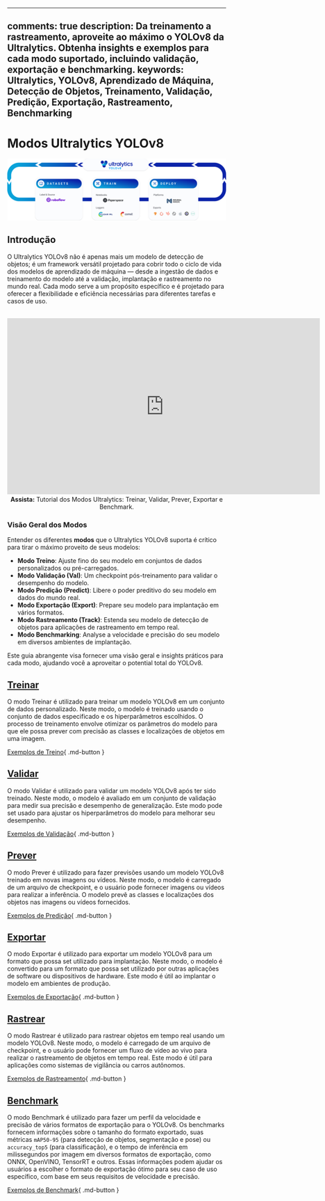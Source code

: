 ______________________________________________________________________

## comments: true description: Da treinamento a rastreamento, aproveite ao máximo o YOLOv8 da Ultralytics. Obtenha insights e exemplos para cada modo suportado, incluindo validação, exportação e benchmarking. keywords: Ultralytics, YOLOv8, Aprendizado de Máquina, Detecção de Objetos, Treinamento, Validação, Predição, Exportação, Rastreamento, Benchmarking

# Modos Ultralytics YOLOv8

<img width="1024" src="https://github.com/ultralytics/assets/raw/main/yolov8/banner-integrations.png" alt="Ecossistema e integrações do Ultralytics YOLO">

## Introdução

O Ultralytics YOLOv8 não é apenas mais um modelo de detecção de objetos; é um framework versátil projetado para cobrir todo o ciclo de vida dos modelos de aprendizado de máquina — desde a ingestão de dados e treinamento do modelo até a validação, implantação e rastreamento no mundo real. Cada modo serve a um propósito específico e é projetado para oferecer a flexibilidade e eficiência necessárias para diferentes tarefas e casos de uso.

<p align="center">
  <br>
  <iframe width="720" height="405" src="https://www.youtube.com/embed/j8uQc0qB91s?si=dhnGKgqvs7nPgeaM"
    title="YouTube video player" frameborder="0"
    allow="accelerometer; autoplay; clipboard-write; encrypted-media; gyroscope; picture-in-picture; web-share"
    allowfullscreen>
  </iframe>
  <br>
  <strong>Assista:</strong> Tutorial dos Modos Ultralytics: Treinar, Validar, Prever, Exportar e Benchmark.
</p>

### Visão Geral dos Modos

Entender os diferentes **modos** que o Ultralytics YOLOv8 suporta é crítico para tirar o máximo proveito de seus modelos:

- **Modo Treino**: Ajuste fino do seu modelo em conjuntos de dados personalizados ou pré-carregados.
- **Modo Validação (Val)**: Um checkpoint pós-treinamento para validar o desempenho do modelo.
- **Modo Predição (Predict)**: Libere o poder preditivo do seu modelo em dados do mundo real.
- **Modo Exportação (Export)**: Prepare seu modelo para implantação em vários formatos.
- **Modo Rastreamento (Track)**: Estenda seu modelo de detecção de objetos para aplicações de rastreamento em tempo real.
- **Modo Benchmarking**: Analyse a velocidade e precisão do seu modelo em diversos ambientes de implantação.

Este guia abrangente visa fornecer uma visão geral e insights práticos para cada modo, ajudando você a aproveitar o potential total do YOLOv8.

## [Treinar](train.md)

O modo Treinar é utilizado para treinar um modelo YOLOv8 em um conjunto de dados personalizado. Neste modo, o modelo é treinado usando o conjunto de dados especificado e os hiperparâmetros escolhidos. O processo de treinamento envolve otimizar os parâmetros do modelo para que ele possa prever com precisão as classes e localizações de objetos em uma imagem.

[Exemplos de Treino](train.md){ .md-button }

## [Validar](val.md)

O modo Validar é utilizado para validar um modelo YOLOv8 após ter sido treinado. Neste modo, o modelo é avaliado em um conjunto de validação para medir sua precisão e desempenho de generalização. Este modo pode set usado para ajustar os hiperparâmetros do modelo para melhorar seu desempenho.

[Exemplos de Validação](val.md){ .md-button }

## [Prever](predict.md)

O modo Prever é utilizado para fazer previsões usando um modelo YOLOv8 treinado em novas imagens ou vídeos. Neste modo, o modelo é carregado de um arquivo de checkpoint, e o usuário pode fornecer imagens ou vídeos para realizar a inferência. O modelo prevê as classes e localizações dos objetos nas imagens ou vídeos fornecidos.

[Exemplos de Predição](predict.md){ .md-button }

## [Exportar](export.md)

O modo Exportar é utilizado para exportar um modelo YOLOv8 para um formato que possa set utilizado para implantação. Neste modo, o modelo é convertido para um formato que possa set utilizado por outras aplicações de software ou dispositivos de hardware. Este modo é útil ao implantar o modelo em ambientes de produção.

[Exemplos de Exportação](export.md){ .md-button }

## [Rastrear](track.md)

O modo Rastrear é utilizado para rastrear objetos em tempo real usando um modelo YOLOv8. Neste modo, o modelo é carregado de um arquivo de checkpoint, e o usuário pode fornecer um fluxo de vídeo ao vivo para realizar o rastreamento de objetos em tempo real. Este modo é útil para aplicações como sistemas de vigilância ou carros autônomos.

[Exemplos de Rastreamento](track.md){ .md-button }

## [Benchmark](benchmark.md)

O modo Benchmark é utilizado para fazer um perfil da velocidade e precisão de vários formatos de exportação para o YOLOv8. Os benchmarks fornecem informações sobre o tamanho do formato exportado, suas métricas `mAP50-95` (para detecção de objetos, segmentação e pose) ou `accuracy_top5` (para classificação), e o tempo de inferência em milissegundos por imagem em diversos formatos de exportação, como ONNX, OpenVINO, TensorRT e outros. Essas informações podem ajudar os usuários a escolher o formato de exportação ótimo para seu caso de uso específico, com base em seus requisitos de velocidade e precisão.

[Exemplos de Benchmark](benchmark.md){ .md-button }
